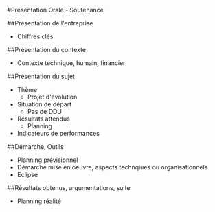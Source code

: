 #Présentation Orale - Soutenance

##Présentation de l'entreprise

- Chiffres clés

##Présentation du contexte

- Contexte technique, humain, financier

##Présentation du sujet

- Thème
	- Projet d'évolution
- Situation de départ
	- Pas de DDU
- Résultats attendus
	- Planning 
- Indicateurs de performances

##Démarche, Outils

- Planning prévisionnel
- Démarche mise en oeuvre, aspects technqiues ou organisationnels
- Eclipse


##Résultats obtenus, argumentations, suite

- Planning réalité